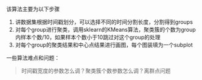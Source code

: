 该算法主要为以下步骤

1. 讲数据集根据时间戳划分，可以选择不同的时间分割长度，分割得到groups
2. 对每个group进行聚类，调用sklearn的KMeans算法，聚类簇的个数为group内样本个数/10，如果样本个数小于10跳过对这个group的处理
3. 对每个group的聚类结果和中心点结果进行画图，每个图装填为一个subplot

一些算法难点和问题：

>时间戳宽度的参数怎么调？聚类簇个数参数怎么调？离群点问题